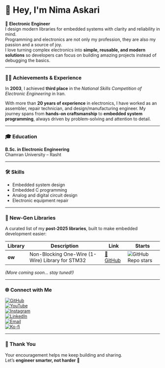 # 👋 Hey, I'm Nima Askari  

🚀 **Electronic Engineer**  
I design modern libraries for embedded systems with clarity and reliability in mind.  
Programming and electronics are not only my profession, they are also my passion and a source of joy.  
I love turning complex electronics into **simple, reusable, and modern solutions** so developers can focus on building amazing projects instead of debugging the basics.  

---

### 👨‍💻 Achievements & Experience  

In **2003**, I achieved **third place** in the *National Skills Competition of Electronic Engineering* in Iran.  

With more than **20 years of experience** in electronics, I have worked as an assembler, repair technician, and design/manufacturing engineer. My journey spans from **hands-on craftsmanship** to **embedded system programming**, always driven by problem-solving and attention to detail.  

---

### 🎓 Education  
**B.Sc. in Electronic Engineering**  
Chamran University – Rasht  

---

### 🛠 Skills  

- Embedded system design  
- Embedded C programming  
- Analog and digital circuit design  
- Electronic equipment repair  

---

### 🧩 New-Gen Libraries  

A curated list of my **post-2025 libraries**, built to make embedded development easier:  

| Library | Description | Link | Starts |
|---------|-------------|------|--------|
| **ow** | Non-Blocking One-Wire (1-Wire) Library for STM32 | [🔗 GitHub](https://github.com/nimaltd/ow) | ![GitHub Repo stars](https://img.shields.io/github/stars/OWNER/REPO?style=social) |

*(More coming soon... stay tuned!)*  

---

### 🌐 Connect with Me  

[![GitHub](https://img.shields.io/badge/GitHub-Follow-black?style=for-the-badge&logo=github)](https://www.github.com/NimaLTD)  
[![YouTube](https://img.shields.io/badge/YouTube-Subscribe-red?style=for-the-badge&logo=youtube)](https://www.youtube.com/@NimaLTD)  
[![Instagram](https://img.shields.io/badge/Instagram-Follow-purple?style=for-the-badge&logo=instagram)](https://www.instagram.com/github.NimaLTD)  
[![LinkedIn](https://img.shields.io/badge/LinkedIn-Connect-blue?style=for-the-badge&logo=linkedin)](https://linkedin.com/in/nimaltd)  
[![Email](https://img.shields.io/badge/Email-Contact-red?style=for-the-badge&logo=gmail)](mailto:nima.askari@gmail.com)  
[![Ko-fi](https://img.shields.io/badge/Ko--fi-Support-orange?style=for-the-badge&logo=ko-fi)](https://ko-fi.com/nimaltd)  

---

### 💬 Thank You  

Your encouragement helps me keep building and sharing.  
Let’s **engineer smarter, not harder** 🌟
